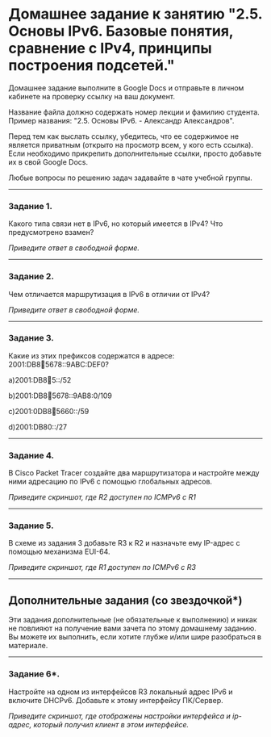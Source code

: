 # Домашнее задание к занятию "2.5. Основы IPv6. Базовые понятия, сравнение с IPv4, принципы построения подсетей."

Домашнее задание выполните в Google Docs и отправьте в личном кабинете на проверку ссылку на ваш документ.

Название файла должно содержать номер лекции и фамилию студента. Пример названия: "2.5. Основы IPv6. - Александр Александров".

Перед тем как выслать ссылку, убедитесь, что ее содержимое не является приватным (открыто на просмотр всем, у кого есть ссылка). Если необходимо прикрепить дополнительные ссылки, просто добавьте их в свой Google Docs.

Любые вопросы по решению задач задавайте в чате учебной группы.

---

### Задание 1.

Какого типа связи нет в IPv6, но который имеется в IPv4? Что предусмотрено взамен?

*Приведите ответ в свободной форме.*

---

### Задание 2.

Чем отличается маршрутизация в IPv6 в отличии от IPv4?

*Приведите ответ в свободной форме.*

---

### Задание 3.

Какие из этих префиксов содержатся в адресе: 2001:DB8:1234:5678::9ABC:DEF0?

a)2001:DB8:1234:5::/52

b)2001:DB8:1234:5678::9AB8:0/109

c)2001:0DB8:1234:5660::/59

d)2001:DB80::/27

---

### Задание 4.

В Cisco Packet Tracer создайте два маршрутизатора и настройте между ними адресацию по IPv6 с помощью глобальных адресов.

*Приведите скриншот, где R2 доступен по ICMPv6 с R1*

---

### Задание 5.

В схеме из задания 3 добавьте R3 к R2 и назначьте ему IP-адрес c помощью механизма EUI-64.

*Приведите скриншот, где R1 доступен по ICMPv6 с R3*


---

## Дополнительные задания (со звездочкой*)

Эти задания дополнительные (не обязательные к выполнению) и никак не повлияют на получение вами зачета по этому домашнему заданию. Вы можете их выполнить, если хотите глубже и/или шире разобраться в материале.

---

### Задание 6*.

Настройте на одном из интерфейсов R3 локальный адрес IPv6 и включите DHCPv6. Добавьте к этому интерфейсу ПК/Сервер.

*Приведите скриншот, где отображены настройки интерфейса и ip-адрес, который получил клиент в этом интерфейсе.*
